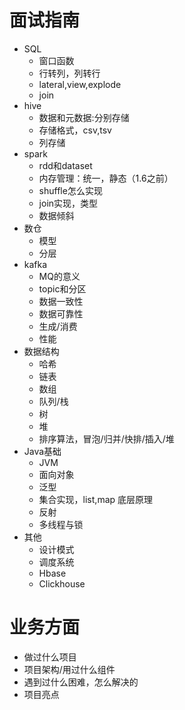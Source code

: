 # 面试指南
- SQL
  - 窗口函数
  - 行转列，列转行
  - lateral,view,explode
  - join
- hive
  - 数据和元数据:分别存储
  - 存储格式，csv,tsv
  - 列存储
- spark 
  - rdd和dataset
  - 内存管理：统一，静态（1.6之前）
  - shuffle怎么实现
  - join实现，类型
  - 数据倾斜
- 数仓
  - 模型
  - 分层
- kafka
  - MQ的意义
  - topic和分区
  - 数据一致性
  - 数据可靠性
  - 生成/消费
  - 性能
- 数据结构
  - 哈希
  - 链表
  - 数组
  - 队列/栈
  - 树
  - 堆
  - 排序算法，冒泡/归并/快排/插入/堆
- Java基础
  - JVM
  - 面向对象
  - 泛型
  - 集合实现，list,map 底层原理
  - 反射
  - 多线程与锁
- 其他
  - 设计模式
  - 调度系统
  - Hbase
  - Clickhouse

# 业务方面
- 做过什么项目
- 项目架构/用过什么组件
- 遇到过什么困难，怎么解决的
- 项目亮点


#
